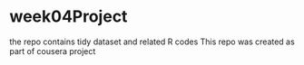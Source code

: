 # week04Project
the repo contains tidy dataset and related R codes
This repo was created as part of cousera project
